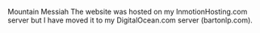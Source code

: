Mountain Messiah
The website was hosted on my InmotionHosting.com server but I have moved it to
my DigitalOcean.com server (bartonlp.com).
